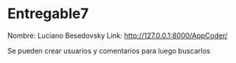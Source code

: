 # Entregable7
Nombre: Luciano Besedovsky
Link: http://127.0.0.1:8000/AppCoder/

Se pueden crear usuarios y comentarios para luego buscarlos
